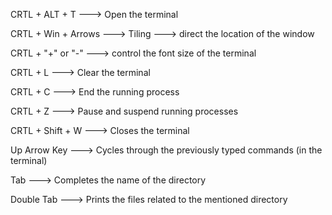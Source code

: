 
CRTL + ALT + T ---> Open the terminal  

CRTL + Win + Arrows ---> Tiling ---> direct the location of the window 

CRTL + "+" or "-" ---> control the font size of the terminal 

CRTL + L ---> Clear the terminal 

CRTL + C ---> End the running process

CRTL + Z ---> Pause and suspend running processes 

CRTL + Shift + W ---> Closes the terminal 

Up Arrow Key ---> Cycles through the previously typed commands (in the terminal)

Tab ---> Completes the name of the directory 

Double Tab ---> Prints the files related to the mentioned directory 

